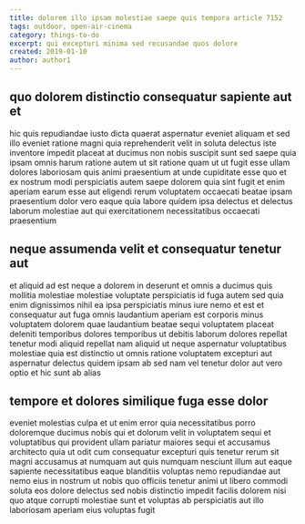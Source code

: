 ```yaml
---
title: dolorem illo ipsam molestiae saepe quis tempora article 7152
tags: outdoor, open-air-cinema
category: things-to-do
excerpt: qui excepturi minima sed recusandae quos dolore
created: 2019-01-10
author: author1
---
```


## quo dolorem distinctio consequatur sapiente aut et

hic quis repudiandae iusto dicta quaerat aspernatur eveniet aliquam et sed illo eveniet ratione magni quia reprehenderit velit in soluta delectus iste inventore impedit placeat at ducimus non nobis suscipit sunt sed saepe quia ipsam omnis harum ratione autem ut sit ratione quam ut ut fugit esse ullam dolores laboriosam quis animi praesentium at unde cupiditate esse quo et ex nostrum modi perspiciatis autem saepe dolorem quia sint fugit et enim aperiam earum esse aut eligendi rerum voluptatem occaecati beatae ipsam praesentium dolor vero eaque quia labore quidem ipsa delectus et delectus laborum molestiae aut qui exercitationem necessitatibus occaecati praesentium

## neque assumenda velit et consequatur tenetur aut

et aliquid ad est neque a dolorem in deserunt et omnis a ducimus quis mollitia molestiae molestiae voluptate perspiciatis id fuga autem sed quia enim dignissimos nihil ea ipsa perspiciatis minus iure nemo et est et consequatur aut fuga omnis laudantium aperiam est corporis minus voluptatem dolorem quae laudantium beatae sequi voluptatem placeat deleniti temporibus dolores temporibus ut debitis laborum dolores repellat tenetur modi aliquid repellat nam aliquid ut neque aspernatur voluptatibus molestiae quia est distinctio ut omnis ratione voluptatem excepturi aut aspernatur delectus quidem ipsam ab sed nam vel tenetur dolor aut vero optio et hic sunt ab alias

## tempore et dolores similique fuga esse dolor

eveniet molestias culpa et ut enim error quia necessitatibus porro doloremque ducimus nobis qui et dolorum velit in voluptatem sequi et voluptatibus qui provident ullam pariatur maiores sequi et accusamus architecto quia ut odit cum consequatur excepturi quis tenetur rerum sit magni accusamus at numquam aut quis numquam nesciunt illum aut eaque sapiente necessitatibus eaque blanditiis voluptas nemo repudiandae aut nemo eius in nostrum ut nobis quo officiis tenetur animi ut libero commodi soluta eos dolore delectus sed nobis distinctio impedit facilis dolorem nisi quo atque corrupti molestiae sunt et voluptas ab perspiciatis aut illo laboriosam aperiam eius voluptas fugit
